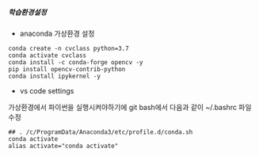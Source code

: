 ##### 학습환경설정

- anaconda 가상환경 설정

```
conda create -n cvclass python=3.7
conda activate cvclass
conda install -c conda-forge opencv -y
pip install opencv-contrib-python
conda install ipykernel -y
```

- vs code settings

가상환경에서 파이썬을 실행시켜야하기에 git bash에서 다음과 같이 ~/.bashrc 파일 수정

```
## . /c/ProgramData/Anaconda3/etc/profile.d/conda.sh
conda activate
alias activate="conda activate"
``` 